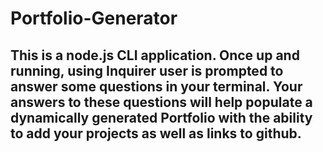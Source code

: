# Portfolio-Generator

## This is a node.js CLI application.  Once up and running, using Inquirer user is prompted to answer some questions in your terminal.  Your answers to these questions will help populate a dynamically generated Portfolio with the ability to add your projects as well as links to github.  
